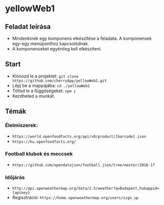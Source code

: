 # yellowWeb1

## Feladat leírása
* Mindenkinek egy komponens elkészítése a feladata. 
A komponensek egy-egy menüponthoz kapcsolódnak.
* A komponenseket egyénileg kell elkészíteni.

## Start
* Klónozd le a projektet: 
```git clone https://github.com/cherryApp/yellowWeb1.git```
* Lépj be a mappájába: 
```cd ./yellowWeb1```
* Töltsd le a függőségeket: 
```npm i```
* Kezdheted a munkát.

## Témák
### Élelmiszerek:  
* ```https://world.openfoodfacts.org/api/v0/product/[barcode].json```  
* ```https://hu.openfoodfacts.org/```  

### Football klubok és meccsek
* ```https://github.com/opendatajson/football.json/tree/master/2016-17```  

### Időjárás
* ```http://api.openweathermap.org/data/2.5/weather?q=Budapest,hu&appid={apikey}```  
* Regisztráció: ```https://home.openweathermap.org/users/sign_up``` 
